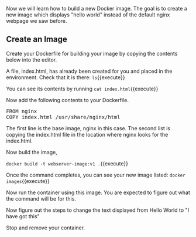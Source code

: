 Now we will learn how to build a new Docker image. The goal is to create a new image which displays "hello world" instead of the default nginx webpage we saw before. 


## Create an Image

Create your Dockerfile for building your image by copying the contents below into the editor.

A file, index.html, has already been created for you and placed in the environment. Check that it is there:
`ls`{{execute}}

You can see its contents by running
`cat index.html`{{execute}}

Now add the following contents to your Dockerfile. 

<pre class="file" data-filename="Dockerfile" data-target="replace">
FROM nginx
COPY index.html /usr/share/nginx/html
</pre>

The first line is the base image, nginx in this case. The second list is copying the index.html file in the location where nginx looks for the index.html. 

Now build the image, 

`docker build -t webserver-image:v1 .`{{execute}}


Once the command completes, you can see your new image listed:
`docker images`{{execute}}

Now run the container using this image. You are expected to figure out what the command will be for this. 

Now figure out the steps to change the text displayed from Hello World to "I have got this" 

Stop and remove your container. 

